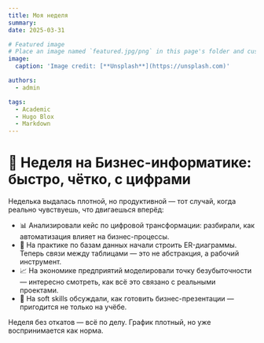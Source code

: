 ```yaml
---
title: Моя неделя
summary: 
date: 2025-03-31

# Featured image
# Place an image named `featured.jpg/png` in this page's folder and customize its options here.
image:
  caption: 'Image credit: [**Unsplash**](https://unsplash.com)'

authors:
  - admin

tags:
  - Academic
  - Hugo Blox
  - Markdown
---
```


# 📌 Неделя на Бизнес-информатике: быстро, чётко, с цифрами

Неделька выдалась плотной, но продуктивной — тот случай, когда реально чувствуешь, что двигаешься вперёд:

- 📊 Анализировали кейс по цифровой трансформации: разбирали, как автоматизация влияет на бизнес-процессы.
- 🧩 На практике по базам данных начали строить ER-диаграммы. Теперь связи между таблицами — это не абстракция, а рабочий инструмент.
- 📈 На экономике предприятий моделировали точку безубыточности — интересно смотреть, как всё это связано с реальными проектами.
- 💬 На soft skills обсуждали, как готовить бизнес-презентации — пригодится не только на учёбе.

Неделя без откатов — всё по делу. График плотный, но уже воспринимается как норма.

